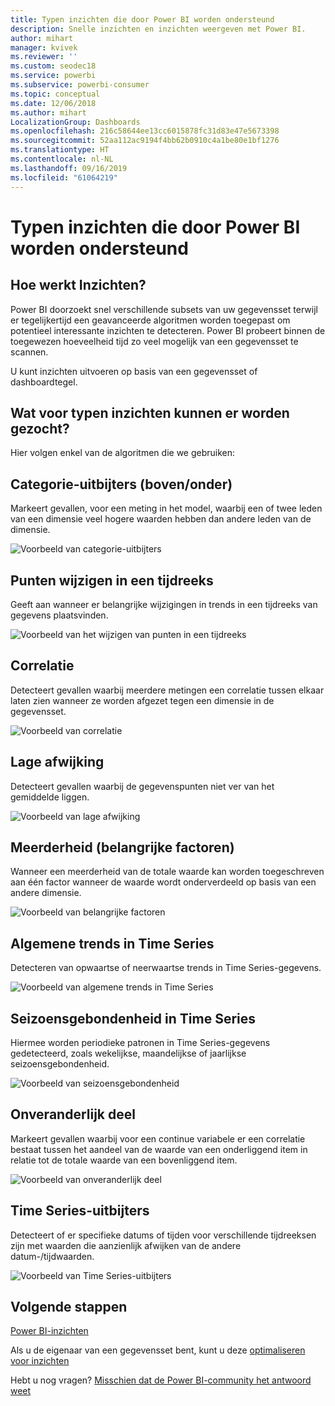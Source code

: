 ```yaml
---
title: Typen inzichten die door Power BI worden ondersteund
description: Snelle inzichten en inzichten weergeven met Power BI.
author: mihart
manager: kvivek
ms.reviewer: ''
ms.custom: seodec18
ms.service: powerbi
ms.subservice: powerbi-consumer
ms.topic: conceptual
ms.date: 12/06/2018
ms.author: mihart
LocalizationGroup: Dashboards
ms.openlocfilehash: 216c58644ee13cc6015878fc31d83e47e5673398
ms.sourcegitcommit: 52aa112ac9194f4bb62b0910c4a1be80e1bf1276
ms.translationtype: HT
ms.contentlocale: nl-NL
ms.lasthandoff: 09/16/2019
ms.locfileid: "61064219"
---
```

# <a name="types-of-insights-supported-by-power-bi"></a>Typen inzichten die door Power BI worden ondersteund
## <a name="how-does-insights-work"></a>Hoe werkt Inzichten?
Power BI doorzoekt snel verschillende subsets van uw gegevensset terwijl er tegelijkertijd een geavanceerde algoritmen worden toegepast om potentieel interessante inzichten te detecteren. Power BI probeert binnen de toegewezen hoeveelheid tijd zo veel mogelijk van een gegevensset te scannen.

U kunt inzichten uitvoeren op basis van een gegevensset of dashboardtegel.   

## <a name="what-types-of-insights-can-we-find"></a>Wat voor typen inzichten kunnen er worden gezocht?
Hier volgen enkel van de algoritmen die we gebruiken:

## <a name="category-outliers-topbottom"></a>Categorie-uitbijters (boven/onder)
Markeert gevallen, voor een meting in het model, waarbij een of twee leden van een dimensie veel hogere waarden hebben dan andere leden van de dimensie.  

![Voorbeeld van categorie-uitbijters](./media/end-user-insight-types/pbi_auto_insight_types_category_outliers.png)

## <a name="change-points-in-a-time-series"></a>Punten wijzigen in een tijdreeks
Geeft aan wanneer er belangrijke wijzigingen in trends in een tijdreeks van gegevens plaatsvinden.

![Voorbeeld van het wijzigen van punten in een tijdreeks](./media/end-user-insight-types/pbi_auto_insight_types_changepoint.png)

## <a name="correlation"></a>Correlatie
Detecteert gevallen waarbij meerdere metingen een correlatie tussen elkaar laten zien wanneer ze worden afgezet tegen een dimensie in de gegevensset.

![Voorbeeld van correlatie](./media/end-user-insight-types/pbi_auto_insight_types_correlation.png)

## <a name="low-variance"></a>Lage afwijking
Detecteert gevallen waarbij de gegevenspunten niet ver van het gemiddelde liggen.

![Voorbeeld van lage afwijking](./media/end-user-insight-types/power-bi-low-variance.png)

## <a name="majority-major-factors"></a>Meerderheid (belangrijke factoren)
Wanneer een meerderheid van de totale waarde kan worden toegeschreven aan één factor wanneer de waarde wordt onderverdeeld op basis van een andere dimensie.  

![Voorbeeld van belangrijke factoren](./media/end-user-insight-types/pbi_auto_insight_types_majority.png)

## <a name="overall-trends-in-time-series"></a>Algemene trends in Time Series
Detecteren van opwaartse of neerwaartse trends in Time Series-gegevens.

![Voorbeeld van algemene trends in Time Series](./media/end-user-insight-types/pbi_auto_insight_types_trend.png)

## <a name="seasonality-in-time-series"></a>Seizoensgebondenheid in Time Series
Hiermee worden periodieke patronen in Time Series-gegevens gedetecteerd, zoals wekelijkse, maandelijkse of jaarlijkse seizoensgebondenheid.

![Voorbeeld van seizoensgebondenheid](./media/end-user-insight-types/pbi_auto_insight_types_seasonality_new.png)

## <a name="steady-share"></a>Onveranderlijk deel
Markeert gevallen waarbij voor een continue variabele er een correlatie bestaat tussen het aandeel van de waarde van een onderliggend item in relatie tot de totale waarde van een bovenliggend item.

![Voorbeeld van onveranderlijk deel](./media/end-user-insight-types/pbi_auto_insight_types_steadyshare.png)

## <a name="time-series-outliers"></a>Time Series-uitbijters
Detecteert of er specifieke datums of tijden voor verschillende tijdreeksen zijn met waarden die aanzienlijk afwijken van de andere datum-/tijdwaarden.

![Voorbeeld van Time Series-uitbijters](./media/end-user-insight-types/pbi_auto_insight_types_time_series_outliers.png)

## <a name="next-steps"></a>Volgende stappen
[Power BI-inzichten](end-user-insights.md)

Als u de eigenaar van een gegevensset bent, kunt u deze [optimaliseren voor inzichten](../service-insights-optimize.md)

Hebt u nog vragen? [Misschien dat de Power BI-community het antwoord weet](http://community.powerbi.com/)

